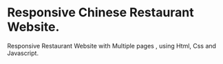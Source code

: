 # Responsive Chinese Restaurant Website.
Responsive Restaurant Website with Multiple pages , using Html, Css and Javascript.
